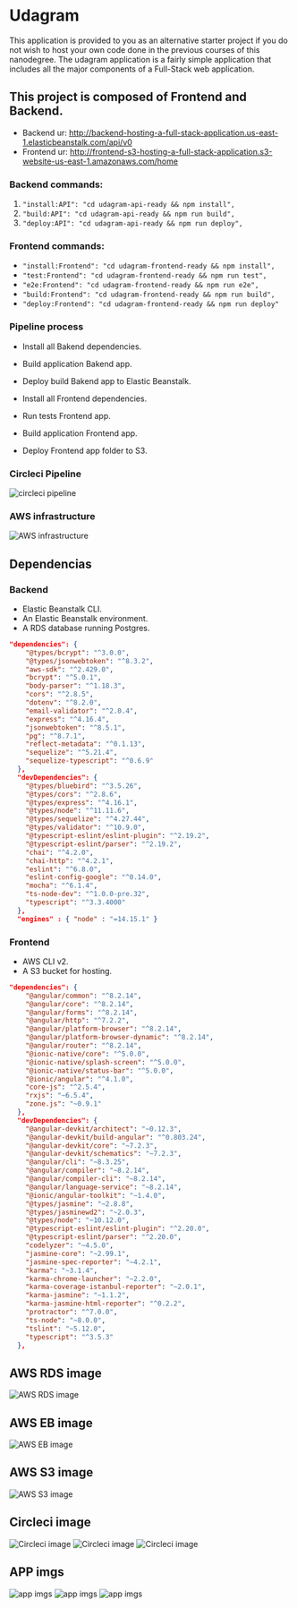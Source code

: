 # Udagram

This application is provided to you as an alternative starter project if you do not wish to host your own code done in the previous courses of this nanodegree. The udagram application is a fairly simple application that includes all the major components of a Full-Stack web application.

## This project is composed of Frontend and Backend.

* Backend ur: http://backend-hosting-a-full-stack-application.us-east-1.elasticbeanstalk.com/api/v0
* Frontend ur: http://frontend-s3-hosting-a-full-stack-application.s3-website-us-east-1.amazonaws.com/home

### Backend commands:

1. `"install:API": "cd udagram-api-ready && npm install",`
2. `"build:API": "cd udagram-api-ready && npm run build",`
3. `"deploy:API": "cd udagram-api-ready && npm run deploy",`

### Frontend commands:

- `"install:Frontend": "cd udagram-frontend-ready && npm install",`
- `"test:Frontend": "cd udagram-frontend-ready && npm run test",`
- `"e2e:Frontend": "cd udagram-frontend-ready && npm run e2e",`
- `"build:Frontend": "cd udagram-frontend-ready && npm run build",`
- `"deploy:Frontend": "cd udagram-frontend-ready && npm run deploy"`


### Pipeline process

* Install all Bakend dependencies.
* Build application Bakend app.
* Deploy build Bakend app to Elastic Beanstalk.

* Install all Frontend dependencies.
* Run tests Frontend app.
* Build application Frontend app.
* Deploy Frontend app folder to S3.

### Circleci Pipeline
![circleci pipeline](./imgs/circleci_pipeline.png)


### AWS infrastructure
![AWS infrastructure](./imgs/AWS_infrastructure.png)

## Dependencias

### Backend

- Elastic Beanstalk CLI.
- An Elastic Beanstalk environment.
- A RDS database running Postgres.

```json
"dependencies": {
    "@types/bcrypt": "^3.0.0",
    "@types/jsonwebtoken": "^8.3.2",
    "aws-sdk": "^2.429.0",
    "bcrypt": "^5.0.1",
    "body-parser": "^1.18.3",
    "cors": "^2.8.5",
    "dotenv": "^8.2.0",
    "email-validator": "^2.0.4",
    "express": "^4.16.4",
    "jsonwebtoken": "^8.5.1",
    "pg": "^8.7.1",
    "reflect-metadata": "^0.1.13",
    "sequelize": "^5.21.4",
    "sequelize-typescript": "^0.6.9"
  },
  "devDependencies": {
    "@types/bluebird": "^3.5.26",
    "@types/cors": "^2.8.6",
    "@types/express": "^4.16.1",
    "@types/node": "^11.11.6",
    "@types/sequelize": "^4.27.44",
    "@types/validator": "^10.9.0",
    "@typescript-eslint/eslint-plugin": "^2.19.2",
    "@typescript-eslint/parser": "^2.19.2",
    "chai": "^4.2.0",
    "chai-http": "^4.2.1",
    "eslint": "^6.8.0",
    "eslint-config-google": "^0.14.0",
    "mocha": "^6.1.4",
    "ts-node-dev": "^1.0.0-pre.32",
    "typescript": "^3.3.4000"
  },
  "engines" : { "node" : "=14.15.1" }
```

### Frontend

- AWS CLI v2.
- A S3 bucket for hosting.

```json
"dependencies": {
    "@angular/common": "^8.2.14",
    "@angular/core": "^8.2.14",
    "@angular/forms": "^8.2.14",
    "@angular/http": "^7.2.2",
    "@angular/platform-browser": "^8.2.14",
    "@angular/platform-browser-dynamic": "^8.2.14",
    "@angular/router": "^8.2.14",
    "@ionic-native/core": "^5.0.0",
    "@ionic-native/splash-screen": "^5.0.0",
    "@ionic-native/status-bar": "^5.0.0",
    "@ionic/angular": "^4.1.0",
    "core-js": "^2.5.4",
    "rxjs": "~6.5.4",
    "zone.js": "~0.9.1"
  },
  "devDependencies": {
    "@angular-devkit/architect": "~0.12.3",
    "@angular-devkit/build-angular": "^0.803.24",
    "@angular-devkit/core": "~7.2.3",
    "@angular-devkit/schematics": "~7.2.3",
    "@angular/cli": "~8.3.25",
    "@angular/compiler": "~8.2.14",
    "@angular/compiler-cli": "~8.2.14",
    "@angular/language-service": "~8.2.14",
    "@ionic/angular-toolkit": "~1.4.0",
    "@types/jasmine": "~2.8.8",
    "@types/jasminewd2": "~2.0.3",
    "@types/node": "~10.12.0",
    "@typescript-eslint/eslint-plugin": "^2.20.0",
    "@typescript-eslint/parser": "^2.20.0",
    "codelyzer": "~4.5.0",
    "jasmine-core": "~2.99.1",
    "jasmine-spec-reporter": "~4.2.1",
    "karma": "~3.1.4",
    "karma-chrome-launcher": "~2.2.0",
    "karma-coverage-istanbul-reporter": "~2.0.1",
    "karma-jasmine": "~1.1.2",
    "karma-jasmine-html-reporter": "^0.2.2",
    "protractor": "^7.0.0",
    "ts-node": "~8.0.0",
    "tslint": "~5.12.0",
    "typescript": "^3.5.3"
  },
```

## AWS RDS image
![AWS RDS image](./imgs/aws-rds.png)
## AWS EB image
![AWS EB image](./imgs/aws-eb.png)
## AWS S3 image
![AWS S3 image](./imgs/aws-s3.png)
## Circleci image
![Circleci image](./imgs/circleci-1.png)
![Circleci image](./imgs/circleci-2.png)
![Circleci image](./imgs/circleci-3.png)


## APP imgs
![app imgs](./imgs/app-1.png)
![app imgs](./imgs/app-2.png)
![app imgs](./imgs/app-3.png)